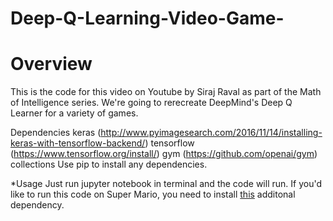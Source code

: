 # Deep-Q-Learning-Video-Game-
# Overview 
This is the code for this video on Youtube by Siraj Raval as part of the Math of Intelligence series. We're going to rerecreate DeepMind's Deep Q Learner for a variety of games.

Dependencies
keras (http://www.pyimagesearch.com/2016/11/14/installing-keras-with-tensorflow-backend/)
tensorflow (https://www.tensorflow.org/install/)
gym (https://github.com/openai/gym)
collections
Use pip to install any dependencies.

*Usage
Just run jupyter notebook in terminal and the code will run. If you'd like to run this code on Super Mario, you need to install [this](https://github.com/ppaquette/gym-super-mario) additonal dependency.
